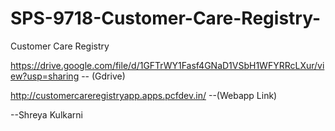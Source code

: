 # SPS-9718-Customer-Care-Registry-
Customer Care Registry 

https://drive.google.com/file/d/1GFTrWY1Fasf4GNaD1VSbH1WFYRRcLXur/view?usp=sharing -- (Gdrive)

http://customercareregistryapp.apps.pcfdev.in/ --(Webapp Link)

--Shreya Kulkarni
